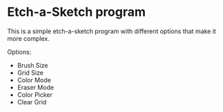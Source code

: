 # Etch-a-Sketch program

This is a simple etch-a-sketch program with different options that make it more complex.

Options:
  - Brush Size
  - Grid Size
  - Color Mode
  - Eraser Mode
  - Color Picker
  - Clear Grid